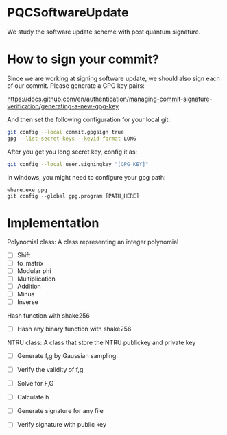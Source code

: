 # PQCSoftwareUpdate
We study the software update scheme with post quantum signature.



# How to sign your commit?

Since we are working at signing software update, we should also sign each of our commit.
Please generate a GPG key pairs:

https://docs.github.com/en/authentication/managing-commit-signature-verification/generating-a-new-gpg-key

And then set the following configuration for your local git:

```bash
git config --local commit.gpgsign true
gpg --list-secret-keys --keyid-format LONG
```

After you get you long secret key, config it as:

```bash
git config --local user.signingkey "[GPG_KEY]"
```

In windows, you might need to configure your gpg path:
```
where.exe gpg
git config --global gpg.program [PATH_HERE]
```


# Implementation

Polynomial class: A class representing an integer polynomial

- [ ] Shift
- [ ] to_matrix
- [ ] Modular phi
- [ ] Multiplication
- [ ] Addition
- [ ] Minus
- [ ] Inverse

Hash function with shake256

- [ ] Hash any binary function with shake256


NTRU class: A class that store the NTRU publickey and private key

- [ ] Generate f,g by Gaussian sampling
- [ ] Verify the validity of f,g
- [ ] Solve for F,G
- [ ] Calculate h
- [ ] Generate signature for any file 
- [ ] Verify signature with public key





